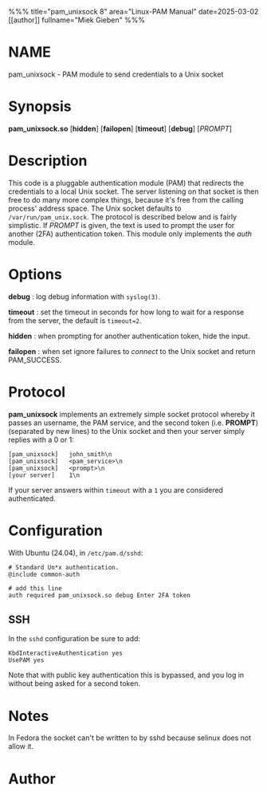 %%%
title="pam_unixsock 8"
area="Linux-PAM Manual"
date=2025-03-02
[[author]]
fullname="Miek Gieben"
%%%

# NAME

pam_unixsock - PAM module to send credentials to a Unix socket

# Synopsis

**pam_unixsock.so** [**hidden**] [**failopen**] [**timeout**] [**debug**] [*PROMPT*]

# Description

This code is a pluggable authentication module (PAM) that redirects the credentials to a local Unix
socket. The server listening on that socket is then free to do many more complex things, because
it's free from the calling process' address space. The Unix socket defaults to
`/var/run/pam_unix.sock`. The protocol is described below and is fairly simplistic. If *PROMPT* is
given, the text is used to prompt the user for another (2FA) authentication token. This module only
implements the *auth* module.

# Options

**debug**
:  log debug information with `syslog(3)`.

**timeout**
:  set the timeout in seconds for how long to wait for a response from the server, the default is
   `timeout=2`.

**hidden**
:  when prompting for another authentication token, hide the input.

**failopen**
:  when set ignore failures to *connect* to the Unix socket and return PAM_SUCCESS.

# Protocol

**pam_unixsock** implements an extremely simple socket protocol whereby it passes an username, the
PAM service, and the second token (i.e. **PROMPT**) (separated by new lines) to the Unix socket and
then your server simply replies with a 0 or 1:

    [pam_unixsock]   john_smith\n
    [pam_unixsock]   <pam_service>\n
    [pam_unixsock]   <prompt>\n
    [your server]    1\n

If your server answers within `timeout` with a `1` you are considered authenticated.

# Configuration

With Ubuntu (24.04), in `/etc/pam.d/sshd`:

    # Standard Un*x authentication.
    @include common-auth

    # add this line
    auth required pam_unixsock.so debug Enter 2FA token

## SSH

In the `sshd` configuration be sure to add:

~~~
KbdInteractiveAuthentication yes
UsePAM yes
~~~

Note that with public key authentication this is bypassed, and you log in without being asked for a
second token.

# Notes

In Fedora the socket can't be written to by sshd because selinux does not allow it.

# Author
